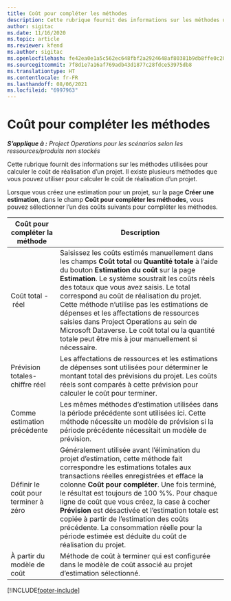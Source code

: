 ```yaml
---
title: Coût pour compléter les méthodes
description: Cette rubrique fournit des informations sur les méthodes utilisées pour calculer le coût de réalisation d’un projet.
author: sigitac
ms.date: 11/16/2020
ms.topic: article
ms.reviewer: kfend
ms.author: sigitac
ms.openlocfilehash: fe42ea0e1a5c562ec648fbf2a2924648af80381b9db8ffe0c209cb5247bb2ba2
ms.sourcegitcommit: 7f8d1e7a16af769adb43d1877c28fdce53975db8
ms.translationtype: HT
ms.contentlocale: fr-FR
ms.lasthandoff: 08/06/2021
ms.locfileid: "6997963"
---
```

# <a name="cost-to-complete-methods"></a>Coût pour compléter les méthodes

_**S’applique à :** Project Operations pour les scénarios selon les ressources/produits non stockés_

Cette rubrique fournit des informations sur les méthodes utilisées pour calculer le coût de réalisation d’un projet. Il existe plusieurs méthodes que vous pouvez utiliser pour calculer le coût de réalisation d’un projet. 

Lorsque vous créez une estimation pour un projet, sur la page **Créer une estimation**, dans le champ **Coût pour compléter les méthodes**, vous pouvez sélectionner l’un des coûts suivants pour compléter les méthodes.

| Coût pour compléter la méthode    | Description                                                                                                                                                                                                                                                                                                                                                                                                                                                                                        |
|------------------------------|----------------------------------------------------------------------------------------------------------------------------------------------------------------------------------------------------------------------------------------------------------------------------------------------------------------------------------------------------------------------------------------------------------------------------------------------------------------------------------------------------|
| Coût total - réel            | Saisissez les coûts estimés manuellement dans les champs **Coût total** ou **Quantité totale** à l’aide du bouton **Estimation du coût** sur la page **Estimation**. Le système soustrait les coûts réels des totaux que vous avez saisis. Le total correspond au coût de réalisation du projet. Cette méthode n’utilise pas les estimations de dépenses et les affectations de ressources saisies dans Project Operations au sein de Microsoft Dataverse. Le coût total ou la quantité totale peut être mis à jour manuellement si nécessaire.  |
| Prévision totales-chiffre réel        | Les affectations de ressources et les estimations de dépenses sont utilisées pour déterminer le montant total des prévisions du projet. Les coûts réels sont comparés à cette prévision pour calculer le coût pour terminer.                                                                                                                                                                                                                                                                          |
| Comme estimation précédente         | Les mêmes méthodes d’estimation utilisées dans la période précédente sont utilisées ici. Cette méthode nécessite un modèle de prévision si la période précédente nécessitait un modèle de prévision.                                                                                                                                                                                                                                                                                                                           |
| Définir le coût pour terminer à zéro | Généralement utilisée avant l’élimination du projet d’estimation, cette méthode fait correspondre les estimations totales aux transactions réelles enregistrées et efface la colonne **Coût pour compléter**. Une fois terminé, le résultat est toujours de 100 %%. Pour chaque ligne de coût que vous créez, la case à cocher **Prévision** est désactivée et l’estimation totale est copiée à partir de l’estimation des coûts précédente. La consommation réelle pour la période estimée est déduite du coût de réalisation du projet.              |
| À partir du modèle de coût           | Méthode de coût à terminer qui est configurée dans le modèle de coût associé au projet d’estimation sélectionné.                                                                                                                                                                                                                                                                                                                                                                          |


[!INCLUDE[footer-include](../includes/footer-banner.md)]